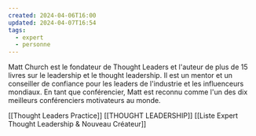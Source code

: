 ```yaml
---
created: 2024-04-06T16:00
updated: 2024-04-07T16:54
tags:
  - expert
  - personne
---
```


Matt Church est le fondateur de Thought Leaders et l'auteur de plus de 15 livres sur le leadership et le thought leadership. Il est un mentor et un conseiller de confiance pour les leaders de l'industrie et les influenceurs mondiaux.
En tant que conférencier, Matt est reconnu comme l'un des dix meilleurs conférenciers motivateurs au monde.

[[Thought Leaders Practice]]
[[THOUGHT LEADERSHIP]]
[[Liste Expert Thought Leadership & Nouveau Créateur]]
